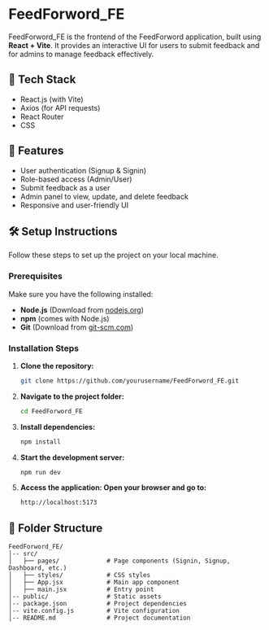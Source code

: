 # FeedForword_FE

FeedForword_FE is the frontend of the FeedForword application, built using **React + Vite**. It provides an interactive UI for users to submit feedback and for admins to manage feedback effectively.

## 🚀 Tech Stack
- React.js (with Vite)
- Axios (for API requests)
- React Router
- CSS

## 📌 Features
- User authentication (Signup & Signin)
- Role-based access (Admin/User)
- Submit feedback as a user
- Admin panel to view, update, and delete feedback
- Responsive and user-friendly UI

## 🛠️ Setup Instructions
Follow these steps to set up the project on your local machine.

### Prerequisites
Make sure you have the following installed:
- **Node.js** (Download from [nodejs.org](https://nodejs.org))
- **npm** (comes with Node.js)
- **Git** (Download from [git-scm.com](https://git-scm.com))

### Installation Steps
1. **Clone the repository:**
   ```bash
   git clone https://github.com/yourusername/FeedForword_FE.git
   ```
2. **Navigate to the project folder:**
   ```bash
   cd FeedForword_FE
   ```
3. **Install dependencies:**
   ```bash
   npm install
   ```
4. **Start the development server:**
   ```bash
   npm run dev
   ```
5. **Access the application: Open your browser and go to:**
   ```bash
   http://localhost:5173
   ```

## 🔧 Folder Structure
```plaintext
FeedForword_FE/
│-- src/
│   ├── pages/             # Page components (Signin, Signup, Dashboard, etc.)
│   ├── styles/            # CSS styles
│   ├── App.jsx            # Main app component
│   ├── main.jsx           # Entry point
│-- public/                # Static assets
│-- package.json           # Project dependencies
│-- vite.config.js         # Vite configuration
│-- README.md              # Project documentation
```






